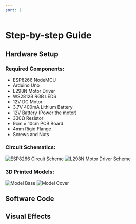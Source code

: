 ```yaml
---
sort: 1
---
```


# Step-by-step Guide


## Hardware Setup
### Required Components:
* ESP8266 NodeMCU
* Arduino Uno
* L298N Motor Driver
* WS2812B RGB LEDS
* 12V DC Motor
* 3.7V 400mA Lithium Battery
* 12V Battery (Power the motor)
* 330<span>&#8486;</span> Resistor
* 9cm &#xD7; 10cm PCB Board
* 4mm Rigid Flange
* Screws and Nuts

### Circuit Schematics:
<img src="https://www.haoranma.info/vision.github.io/assets/images/NodeMCU Circuit_schem.jpg" alt="ESP8266 Circuit Scheme">
<img src="https://www.haoranma.info/vision.github.io/assets/images/Motor Circuit_bb.png" alt="L298N Motor Driver Scheme">

### 3D Printed Models:
<img src="https://www.haoranma.info/vision.github.io/assets/images/Model Base.png" alt="Model Base">
<img src="https://www.haoranma.info/vision.github.io/assets/images/Model Cover.png" alt="Model Cover">

## Software Code

## Visual Effects








